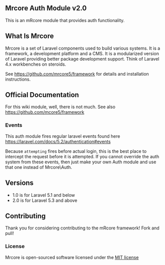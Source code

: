 ## Mrcore Auth Module v2.0

This is an mRcore module that provides auth functionality.

## What Is Mrcore

Mrcore is a set of Laravel components used to build various systems.
It is a framework, a development platform and a CMS.  It is a modularized version of Laravel
providing better package development support.  Think of Laravel 4.x workbenches on steroids.

See https://github.com/mrcore5/framework for details and installation instructions.

## Official Documentation

For this wiki module, well, there is not much.  See also https://github.com/mcore5/framework

### Events

This auth module fires regular laravel events found here https://laravel.com/docs/5.2/authentication#events

Because `attempting` fires before actual login, this is the best place to
intercept the request before it is attempted.  If you cannot override
the auth system from these events, then just make your own Auth module
and use that one instead of Mrcore\Auth.

## Versions

* 1.0 is for Laravel 5.1 and below
* 2.0 is for Laravel 5.3 and above

## Contributing

Thank you for considering contributing to the mRcore framework!  Fork and pull!

### License

Mrcore is open-sourced software licensed under the [MIT license](http://mreschke.com/license/mit)
